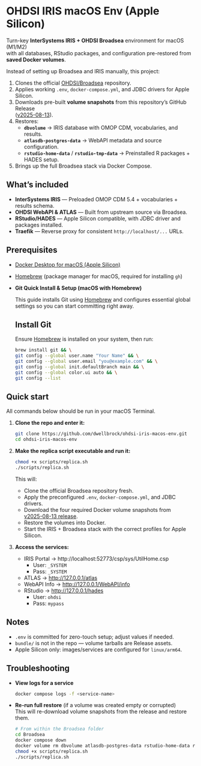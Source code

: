# OHDSI IRIS macOS Env (Apple Silicon)

Turn-key **InterSystems IRIS + OHDSI Broadsea** environment for macOS (M1/M2)  
with all databases, RStudio packages, and configuration pre-restored from  
**saved Docker volumes**.

Instead of setting up Broadsea and IRIS manually, this project:

1. Clones the official [OHDSI/Broadsea](https://github.com/OHDSI/Broadsea) repository.
2. Applies working `.env`, `docker-compose.yml`, and JDBC drivers for Apple Silicon.
3. Downloads pre-built **volume snapshots** from this repository’s GitHub Release  
   ([v2025-08-13](https://github.com/dwellbrock/ohdsi-iris-macos-env/releases/tag/v2025-08-13)).
4. Restores:
   - **`dbvolume`** → IRIS database with OMOP CDM, vocabularies, and results.
   - **`atlasdb-postgres-data`** → WebAPI metadata and source configuration.
   - **`rstudio-home-data`** / **`rstudio-tmp-data`** → Preinstalled R packages + HADES setup.
5. Brings up the full Broadsea stack via Docker Compose.

## What’s included
- **InterSystems IRIS** — Preloaded OMOP CDM 5.4 + vocabularies + results schema.
- **OHDSI WebAPI & ATLAS** — Built from upstream source via Broadsea.
- **RStudio/HADES** — Apple Silicon compatible, with JDBC driver and packages installed.
- **Traefik** — Reverse proxy for consistent `http://localhost/...` URLs.


## Prerequisites
- [Docker Desktop for macOS (Apple Silicon)](https://www.docker.com/products/docker-desktop/)
- [Homebrew](https://brew.sh/) (package manager for macOS, required for installing `gh`)
- **Git Quick Install & Setup (macOS with Homebrew)**

  This guide installs Git using [Homebrew](https://brew.sh/) and configures essential global settings so you can start committing right away.

  ## Install Git
  Ensure [Homebrew](https://brew.sh/) is installed on your system, then run:

  ```bash
  brew install git && \
  git config --global user.name "Your Name" && \
  git config --global user.email "you@example.com" && \
  git config --global init.defaultBranch main && \
  git config --global color.ui auto && \
  git config --list
  ```

## Quick start

All commands below should be run in your macOS Terminal.

1. **Clone the repo and enter it:**
   ```bash
   git clone https://github.com/dwellbrock/ohdsi-iris-macos-env.git
   cd ohdsi-iris-macos-env
   ```

2. **Make the replica script executable and run it:**
   ```bash
   chmod +x scripts/replica.sh
   ./scripts/replica.sh
   ```
   
   This will:
   - Clone the official Broadsea repository fresh.
   - Apply the preconfigured `.env`, `docker-compose.yml`, and JDBC drivers.
   - Download the four required Docker volume snapshots from  
      [v2025-08-13 release](https://github.com/dwellbrock/ohdsi-iris-macos-env/releases/tag/v2025-08-13).
   - Restore the volumes into Docker.
   - Start the IRIS + Broadsea stack with the correct profiles for Apple Silicon.

3. **Access the services:**
   - IRIS Portal → http://localhost:52773/csp/sys/UtilHome.csp  
     - User: `_SYSTEM`  
     - Pass: `_SYSTEM`
   - ATLAS → http://127.0.0.1/atlas  
   - WebAPI Info → http://127.0.0.1/WebAPI/info  
   - RStudio → http://127.0.0.1/hades  
     - User: `ohdsi`  
     - Pass: `mypass`

## Notes
- `.env` is committed for zero-touch setup; adjust values if needed.
- `bundle/` is not in the repo — volume tarballs are Release assets.
- Apple Silicon only: images/services are configured for `linux/arm64`.

## Troubleshooting
- **View logs for a service**  
  ```bash
  docker compose logs -f <service-name>
  ```
- **Re-run full restore** (if a volume was created empty or corrupted)  
  This will re-download volume snapshots from the release and restore them.
  ```bash
  # From within the Broadsea folder
  cd Broadsea
  docker compose down
  docker volume rm dbvolume atlasdb-postgres-data rstudio-home-data rstudio-tmp-data rstudio-rsite-data
  chmod +x scripts/replica.sh
  ./scripts/replica.sh
  ```
